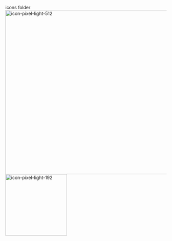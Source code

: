 icons folder<img width="512" height="512" alt="icon-pixel-light-512" src="https://github.com/user-attachments/assets/a8f52d53-a54f-46b9-94ce-e7229b2060e2" />
<img width="192" height="192" alt="icon-pixel-light-192" src="https://github.com/user-attachments/assets/3f7a20a6-4c70-4425-88d2-80f18744e2b5" />
